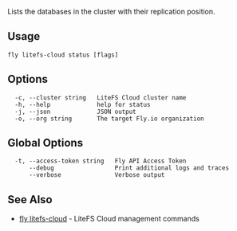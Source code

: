 Lists the databases in the cluster with their replication position.

## Usage
~~~
fly litefs-cloud status [flags]
~~~

## Options

~~~
  -c, --cluster string   LiteFS Cloud cluster name
  -h, --help             help for status
  -j, --json             JSON output
  -o, --org string       The target Fly.io organization
~~~

## Global Options

~~~
  -t, --access-token string   Fly API Access Token
      --debug                 Print additional logs and traces
      --verbose               Verbose output
~~~

## See Also

* [fly litefs-cloud](/docs/flyctl/fly-litefs-cloud/)	 - LiteFS Cloud management commands

